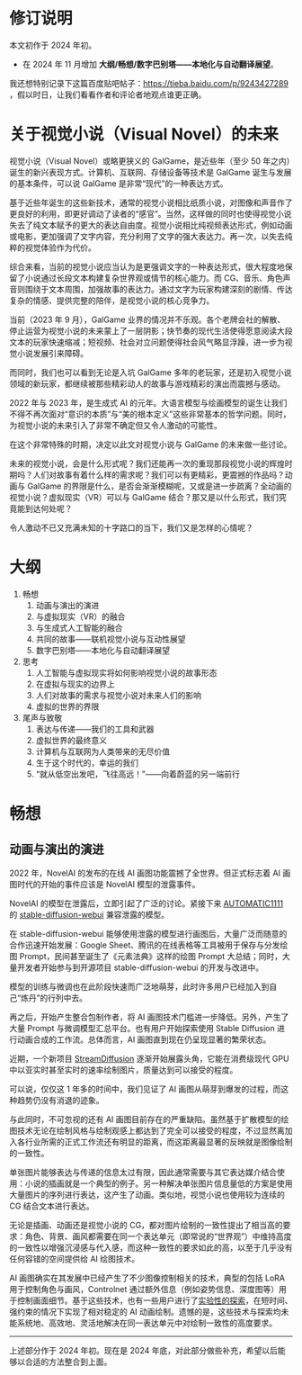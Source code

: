 # 修订说明

本文初作于 2024 年初。

* 在 2024 年 11 月增加 **大纲/畅想/数字巴别塔——本地化与自动翻译展望**。

我还想特别记录下这篇百度贴吧帖子：https://tieba.baidu.com/p/9243427289 ，假以时日，让我们看看作者和评论者地观点谁更正确。

# 关于视觉小说（Visual Novel）的未来

视觉小说（Visual Novel）或略更狭义的 GalGame，是近些年（至少 50 年之内）诞生的新兴表现方式。计算机、互联网、存储设备等技术是 GalGame 诞生与发展的基本条件，可以说 GalGame 是非常“现代”的一种表达方式。

基于近些年诞生的这些新技术，通常的视觉小说相比纸质小说，对图像和声音作了更良好的利用，即更好调动了读者的“感官”。当然，这样做的同时也使得视觉小说失去了纯文本赋予的更大的表达自由度。视觉小说相比纯视频表达形式，例如动画或电影，更加强调了文字内容，充分利用了文字的强大表达力。再一次，以失去纯粹的视觉体验作为代价。

综合来看，当前的视觉小说应当认为是更强调文字的一种表达形式，很大程度地保留了小说通过长段文本构建复杂世界观或情节的核心能力。而 CG、音乐、角色声音则围绕于文本周围，加强故事的表达力。通过文字为玩家构建深刻的剧情、传达复杂的情感、提供完整的陪伴，是视觉小说的核心竞争力。

当前（2023 年 9 月），GalGame 业界的情况并不乐观。各个老牌会社的解散、停止运营为视觉小说的未来蒙上了一层阴影；快节奏的现代生活使得愿意阅读大段文本的玩家快速缩减；短视频、社会对立问题使得社会风气略显浮躁，进一步为视觉小说发展引来障碍。

而同时，我们也可以看到无论是入坑 GalGame 多年的老玩家，还是初入视觉小说领域的新玩家，都继续被那些精彩动人的故事与游戏精彩的演出而震撼与感动。

2022 年与 2023 年，是生成式 AI 的元年。大语言模型与绘画模型的诞生让我们不得不再次面对“意识的本质”与“美的根本定义”这些非常基本的哲学问题。同时，为视觉小说的未来引入了非常不确定但又令人激动的可能性。

在这个非常特殊的时期，决定以此文对视觉小说与 GalGame 的未来做一些讨论。

未来的视觉小说，会是什么形式呢？我们还能再一次的重现那段视觉小说的辉煌时期吗？人们对故事有着什么样的需求呢？我们可以有更精彩，更震撼的作品吗？动画与 GalGame 的界限是什么，是否会渐渐模糊呢，又或是进一步疏离？全动画的视觉小说？虚拟现实（VR）可以与 GalGame 结合？那又是以什么形式，我们究竟能到达何处呢？

令人激动不已又充满未知的十字路口的当下，我们又是怎样的心情呢？

# 大纲

1. 畅想
    1. 动画与演出的演进
    2. 与虚拟现实（VR）的融合
    3. 与生成式人工智能的融合
    4. 共同的故事——联机视觉小说与互动性展望
    5. 数字巴别塔——本地化与自动翻译展望
2. 思考
    1. 人工智能与虚拟现实将如何影响视觉小说的故事形态
    2. 在虚拟与现实的边界上
    3. 人们对故事的需求与视觉小说对未来人们的影响
    4. 虚拟的世界的界限
3. 尾声与致敬
    1. 表达与传递——我们的工具和武器
    2. 虚拟世界的最终意义
    3. 计算机与互联网为人类带来的无尽价值
    4. 生于这个时代的，幸运的我们
    5. “就从低空出发吧，飞往高远！”——向着蔚蓝的另一端前行

# 畅想

## 动画与演出的演进

2022 年，NovelAI 的发布的在线 AI 画图功能震撼了全世界。但正式标志着 AI 画图时代的开始的事件应该是 NovelAI 模型的泄露事件。

NovelAI 的模型在泄露后，立即引起了广泛的讨论。紧接下来 [AUTOMATIC1111](https://github.com/AUTOMATIC1111) 的 [stable-diffusion-webui](https://github.com/AUTOMATIC1111/stable-diffusion-webui) 兼容泄露的模型。

在 stable-diffusion-webui 能够使用泄露的模型进行画图后，大量广泛而随意的合作迅速开始发展：Google Sheet、腾讯的在线表格等工具被用于保存与分发绘图 Prompt，民间甚至诞生了《元素法典》这样的绘图 Prompt 大总结；同时，大量开发者开始参与到开源项目 stable-diffusion-webui 的开发与改进中。

模型的训练与微调也在此阶段快速而广泛地萌芽，此时许多用户已经加入到自己“炼丹”的行列中去。

再之后，开始产生整合包制作者，将 AI 画图技术门槛进一步降低。另外，产生了大量 Prompt 与微调模型汇总平台。也有用户开始探索使用 Stable Diffusion 进行动画合成的工作流。总体而言，AI 画图直到现在仍呈现显著的繁荣状态。

近期，一个新项目 [StreamDiffusion](https://github.com/cumulo-autumn/StreamDiffusion) 逐渐开始展露头角，它能在消费级现代 GPU 中以亚实时甚至实时的速率绘制图片，质量达到可以接受的程度。

可以说，仅仅这 1 年多的时间中，我们见证了 AI 画图从萌芽到爆发的过程，而这种趋势仍没有消退的迹象。

与此同时，不可忽视的还有 AI 画图目前存在的严重缺陷。虽然基于扩散模型的绘图技术无论在绘制风格与绘制观感上都达到了完全可以接受的程度，不过显然离加入各行业所需的正式工作流还有明显的距离，而这距离最显著的反映就是图像绘制的一致性。

单张图片能够表达与传递的信息太过有限，因此通常需要与其它表达媒介结合使用：小说的插画就是一个典型的例子。另一种解决单张图片信息量低的方案是使用大量图片的序列进行表达，这产生了动画。类似地，视觉小说也使用较为连续的 CG 结合文本进行表达。

无论是插画、动画还是视觉小说的 CG，都对图片绘制的一致性提出了相当高的要求：角色、背景、画风都需要在同一个表达单元（即常说的“世界观”）中维持高度的一致性以增强沉浸感与代入感，而这种一致性的要求如此的高，以至于几乎没有任何容错的空间提供给 AI 绘图技术。

AI 画图确实在其发展中已经产生了不少图像控制相关的技术，典型的包括 LoRA 用于控制角色与画风，Controlnet 通过额外信息（例如姿势信息、深度图等）用于控制画面细节。基于这些技术，也有一些用户进行了[实验性的探索](https://www.bilibili.com/video/BV1cX4y1z7Cb)，在短时间、强约束的情况下实现了相对稳定的 AI 动画绘制。遗憾的是，这些技术与探索均未能系统地、高效地、灵活地解决在同一表达单元中对绘制一致性的高度要求。

---

上述部分作于 2024 年初。现在是 2024 年底，对此部分做些补充，希望以后能够以合适的方法整合到上面。

